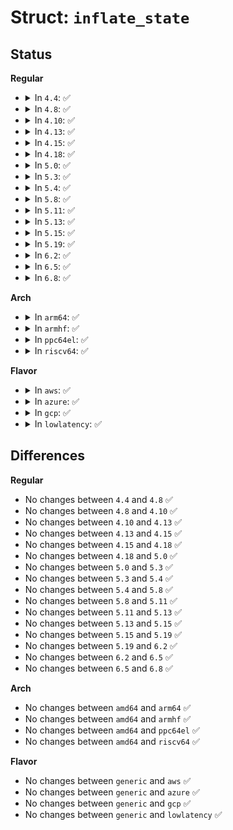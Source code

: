 # Struct: <code>inflate_state</code>

## Status
<b>Regular</b>
<ul>
<li>
<details>
<summary>In <code>4.4</code>: ✅</summary>

```c
struct inflate_state {
    inflate_mode mode;
    int last;
    int wrap;
    int havedict;
    int flags;
    unsigned int dmax;
    long unsigned int check;
    long unsigned int total;
    unsigned int wbits;
    unsigned int wsize;
    unsigned int whave;
    unsigned int write;
    unsigned char *window;
    long unsigned int hold;
    unsigned int bits;
    unsigned int length;
    unsigned int offset;
    unsigned int extra;
    const code *lencode;
    const code *distcode;
    unsigned int lenbits;
    unsigned int distbits;
    unsigned int ncode;
    unsigned int nlen;
    unsigned int ndist;
    unsigned int have;
    code *next;
    short unsigned int lens[320];
    short unsigned int work[288];
    code codes[2048];
};
```
</details>
</li>
<li>
<details>
<summary>In <code>4.8</code>: ✅</summary>

```c
struct inflate_state {
    inflate_mode mode;
    int last;
    int wrap;
    int havedict;
    int flags;
    unsigned int dmax;
    long unsigned int check;
    long unsigned int total;
    unsigned int wbits;
    unsigned int wsize;
    unsigned int whave;
    unsigned int write;
    unsigned char *window;
    long unsigned int hold;
    unsigned int bits;
    unsigned int length;
    unsigned int offset;
    unsigned int extra;
    const code *lencode;
    const code *distcode;
    unsigned int lenbits;
    unsigned int distbits;
    unsigned int ncode;
    unsigned int nlen;
    unsigned int ndist;
    unsigned int have;
    code *next;
    short unsigned int lens[320];
    short unsigned int work[288];
    code codes[2048];
};
```
</details>
</li>
<li>
<details>
<summary>In <code>4.10</code>: ✅</summary>

```c
struct inflate_state {
    inflate_mode mode;
    int last;
    int wrap;
    int havedict;
    int flags;
    unsigned int dmax;
    long unsigned int check;
    long unsigned int total;
    unsigned int wbits;
    unsigned int wsize;
    unsigned int whave;
    unsigned int write;
    unsigned char *window;
    long unsigned int hold;
    unsigned int bits;
    unsigned int length;
    unsigned int offset;
    unsigned int extra;
    const code *lencode;
    const code *distcode;
    unsigned int lenbits;
    unsigned int distbits;
    unsigned int ncode;
    unsigned int nlen;
    unsigned int ndist;
    unsigned int have;
    code *next;
    short unsigned int lens[320];
    short unsigned int work[288];
    code codes[2048];
};
```
</details>
</li>
<li>
<details>
<summary>In <code>4.13</code>: ✅</summary>

```c
struct inflate_state {
    inflate_mode mode;
    int last;
    int wrap;
    int havedict;
    int flags;
    unsigned int dmax;
    long unsigned int check;
    long unsigned int total;
    unsigned int wbits;
    unsigned int wsize;
    unsigned int whave;
    unsigned int write;
    unsigned char *window;
    long unsigned int hold;
    unsigned int bits;
    unsigned int length;
    unsigned int offset;
    unsigned int extra;
    const code *lencode;
    const code *distcode;
    unsigned int lenbits;
    unsigned int distbits;
    unsigned int ncode;
    unsigned int nlen;
    unsigned int ndist;
    unsigned int have;
    code *next;
    short unsigned int lens[320];
    short unsigned int work[288];
    code codes[2048];
};
```
</details>
</li>
<li>
<details>
<summary>In <code>4.15</code>: ✅</summary>

```c
struct inflate_state {
    inflate_mode mode;
    int last;
    int wrap;
    int havedict;
    int flags;
    unsigned int dmax;
    long unsigned int check;
    long unsigned int total;
    unsigned int wbits;
    unsigned int wsize;
    unsigned int whave;
    unsigned int write;
    unsigned char *window;
    long unsigned int hold;
    unsigned int bits;
    unsigned int length;
    unsigned int offset;
    unsigned int extra;
    const code *lencode;
    const code *distcode;
    unsigned int lenbits;
    unsigned int distbits;
    unsigned int ncode;
    unsigned int nlen;
    unsigned int ndist;
    unsigned int have;
    code *next;
    short unsigned int lens[320];
    short unsigned int work[288];
    code codes[2048];
};
```
</details>
</li>
<li>
<details>
<summary>In <code>4.18</code>: ✅</summary>

```c
struct inflate_state {
    inflate_mode mode;
    int last;
    int wrap;
    int havedict;
    int flags;
    unsigned int dmax;
    long unsigned int check;
    long unsigned int total;
    unsigned int wbits;
    unsigned int wsize;
    unsigned int whave;
    unsigned int write;
    unsigned char *window;
    long unsigned int hold;
    unsigned int bits;
    unsigned int length;
    unsigned int offset;
    unsigned int extra;
    const code *lencode;
    const code *distcode;
    unsigned int lenbits;
    unsigned int distbits;
    unsigned int ncode;
    unsigned int nlen;
    unsigned int ndist;
    unsigned int have;
    code *next;
    short unsigned int lens[320];
    short unsigned int work[288];
    code codes[2048];
};
```
</details>
</li>
<li>
<details>
<summary>In <code>5.0</code>: ✅</summary>

```c
struct inflate_state {
    inflate_mode mode;
    int last;
    int wrap;
    int havedict;
    int flags;
    unsigned int dmax;
    long unsigned int check;
    long unsigned int total;
    unsigned int wbits;
    unsigned int wsize;
    unsigned int whave;
    unsigned int write;
    unsigned char *window;
    long unsigned int hold;
    unsigned int bits;
    unsigned int length;
    unsigned int offset;
    unsigned int extra;
    const code *lencode;
    const code *distcode;
    unsigned int lenbits;
    unsigned int distbits;
    unsigned int ncode;
    unsigned int nlen;
    unsigned int ndist;
    unsigned int have;
    code *next;
    short unsigned int lens[320];
    short unsigned int work[288];
    code codes[2048];
};
```
</details>
</li>
<li>
<details>
<summary>In <code>5.3</code>: ✅</summary>

```c
struct inflate_state {
    inflate_mode mode;
    int last;
    int wrap;
    int havedict;
    int flags;
    unsigned int dmax;
    long unsigned int check;
    long unsigned int total;
    unsigned int wbits;
    unsigned int wsize;
    unsigned int whave;
    unsigned int write;
    unsigned char *window;
    long unsigned int hold;
    unsigned int bits;
    unsigned int length;
    unsigned int offset;
    unsigned int extra;
    const code *lencode;
    const code *distcode;
    unsigned int lenbits;
    unsigned int distbits;
    unsigned int ncode;
    unsigned int nlen;
    unsigned int ndist;
    unsigned int have;
    code *next;
    short unsigned int lens[320];
    short unsigned int work[288];
    code codes[2048];
};
```
</details>
</li>
<li>
<details>
<summary>In <code>5.4</code>: ✅</summary>

```c
struct inflate_state {
    inflate_mode mode;
    int last;
    int wrap;
    int havedict;
    int flags;
    unsigned int dmax;
    long unsigned int check;
    long unsigned int total;
    unsigned int wbits;
    unsigned int wsize;
    unsigned int whave;
    unsigned int write;
    unsigned char *window;
    long unsigned int hold;
    unsigned int bits;
    unsigned int length;
    unsigned int offset;
    unsigned int extra;
    const code *lencode;
    const code *distcode;
    unsigned int lenbits;
    unsigned int distbits;
    unsigned int ncode;
    unsigned int nlen;
    unsigned int ndist;
    unsigned int have;
    code *next;
    short unsigned int lens[320];
    short unsigned int work[288];
    code codes[2048];
};
```
</details>
</li>
<li>
<details>
<summary>In <code>5.8</code>: ✅</summary>

```c
struct inflate_state {
    inflate_mode mode;
    int last;
    int wrap;
    int havedict;
    int flags;
    unsigned int dmax;
    long unsigned int check;
    long unsigned int total;
    unsigned int wbits;
    unsigned int wsize;
    unsigned int whave;
    unsigned int write;
    unsigned char *window;
    long unsigned int hold;
    unsigned int bits;
    unsigned int length;
    unsigned int offset;
    unsigned int extra;
    const code *lencode;
    const code *distcode;
    unsigned int lenbits;
    unsigned int distbits;
    unsigned int ncode;
    unsigned int nlen;
    unsigned int ndist;
    unsigned int have;
    code *next;
    short unsigned int lens[320];
    short unsigned int work[288];
    code codes[2048];
};
```
</details>
</li>
<li>
<details>
<summary>In <code>5.11</code>: ✅</summary>

```c
struct inflate_state {
    inflate_mode mode;
    int last;
    int wrap;
    int havedict;
    int flags;
    unsigned int dmax;
    long unsigned int check;
    long unsigned int total;
    unsigned int wbits;
    unsigned int wsize;
    unsigned int whave;
    unsigned int write;
    unsigned char *window;
    long unsigned int hold;
    unsigned int bits;
    unsigned int length;
    unsigned int offset;
    unsigned int extra;
    const code *lencode;
    const code *distcode;
    unsigned int lenbits;
    unsigned int distbits;
    unsigned int ncode;
    unsigned int nlen;
    unsigned int ndist;
    unsigned int have;
    code *next;
    short unsigned int lens[320];
    short unsigned int work[288];
    code codes[2048];
};
```
</details>
</li>
<li>
<details>
<summary>In <code>5.13</code>: ✅</summary>

```c
struct inflate_state {
    inflate_mode mode;
    int last;
    int wrap;
    int havedict;
    int flags;
    unsigned int dmax;
    long unsigned int check;
    long unsigned int total;
    unsigned int wbits;
    unsigned int wsize;
    unsigned int whave;
    unsigned int write;
    unsigned char *window;
    long unsigned int hold;
    unsigned int bits;
    unsigned int length;
    unsigned int offset;
    unsigned int extra;
    const code *lencode;
    const code *distcode;
    unsigned int lenbits;
    unsigned int distbits;
    unsigned int ncode;
    unsigned int nlen;
    unsigned int ndist;
    unsigned int have;
    code *next;
    short unsigned int lens[320];
    short unsigned int work[288];
    code codes[2048];
};
```
</details>
</li>
<li>
<details>
<summary>In <code>5.15</code>: ✅</summary>

```c
struct inflate_state {
    inflate_mode mode;
    int last;
    int wrap;
    int havedict;
    int flags;
    unsigned int dmax;
    long unsigned int check;
    long unsigned int total;
    unsigned int wbits;
    unsigned int wsize;
    unsigned int whave;
    unsigned int write;
    unsigned char *window;
    long unsigned int hold;
    unsigned int bits;
    unsigned int length;
    unsigned int offset;
    unsigned int extra;
    const code *lencode;
    const code *distcode;
    unsigned int lenbits;
    unsigned int distbits;
    unsigned int ncode;
    unsigned int nlen;
    unsigned int ndist;
    unsigned int have;
    code *next;
    short unsigned int lens[320];
    short unsigned int work[288];
    code codes[2048];
};
```
</details>
</li>
<li>
<details>
<summary>In <code>5.19</code>: ✅</summary>

```c
struct inflate_state {
    inflate_mode mode;
    int last;
    int wrap;
    int havedict;
    int flags;
    unsigned int dmax;
    long unsigned int check;
    long unsigned int total;
    unsigned int wbits;
    unsigned int wsize;
    unsigned int whave;
    unsigned int write;
    unsigned char *window;
    long unsigned int hold;
    unsigned int bits;
    unsigned int length;
    unsigned int offset;
    unsigned int extra;
    const code *lencode;
    const code *distcode;
    unsigned int lenbits;
    unsigned int distbits;
    unsigned int ncode;
    unsigned int nlen;
    unsigned int ndist;
    unsigned int have;
    code *next;
    short unsigned int lens[320];
    short unsigned int work[288];
    code codes[2048];
};
```
</details>
</li>
<li>
<details>
<summary>In <code>6.2</code>: ✅</summary>

```c
struct inflate_state {
    inflate_mode mode;
    int last;
    int wrap;
    int havedict;
    int flags;
    unsigned int dmax;
    long unsigned int check;
    long unsigned int total;
    unsigned int wbits;
    unsigned int wsize;
    unsigned int whave;
    unsigned int write;
    unsigned char *window;
    long unsigned int hold;
    unsigned int bits;
    unsigned int length;
    unsigned int offset;
    unsigned int extra;
    const code *lencode;
    const code *distcode;
    unsigned int lenbits;
    unsigned int distbits;
    unsigned int ncode;
    unsigned int nlen;
    unsigned int ndist;
    unsigned int have;
    code *next;
    short unsigned int lens[320];
    short unsigned int work[288];
    code codes[2048];
};
```
</details>
</li>
<li>
<details>
<summary>In <code>6.5</code>: ✅</summary>

```c
struct inflate_state {
    inflate_mode mode;
    int last;
    int wrap;
    int havedict;
    int flags;
    unsigned int dmax;
    long unsigned int check;
    long unsigned int total;
    unsigned int wbits;
    unsigned int wsize;
    unsigned int whave;
    unsigned int write;
    unsigned char *window;
    long unsigned int hold;
    unsigned int bits;
    unsigned int length;
    unsigned int offset;
    unsigned int extra;
    const code *lencode;
    const code *distcode;
    unsigned int lenbits;
    unsigned int distbits;
    unsigned int ncode;
    unsigned int nlen;
    unsigned int ndist;
    unsigned int have;
    code *next;
    short unsigned int lens[320];
    short unsigned int work[288];
    code codes[2048];
};
```
</details>
</li>
<li>
<details>
<summary>In <code>6.8</code>: ✅</summary>

```c
struct inflate_state {
    inflate_mode mode;
    int last;
    int wrap;
    int havedict;
    int flags;
    unsigned int dmax;
    long unsigned int check;
    long unsigned int total;
    unsigned int wbits;
    unsigned int wsize;
    unsigned int whave;
    unsigned int write;
    unsigned char *window;
    long unsigned int hold;
    unsigned int bits;
    unsigned int length;
    unsigned int offset;
    unsigned int extra;
    const code *lencode;
    const code *distcode;
    unsigned int lenbits;
    unsigned int distbits;
    unsigned int ncode;
    unsigned int nlen;
    unsigned int ndist;
    unsigned int have;
    code *next;
    short unsigned int lens[320];
    short unsigned int work[288];
    code codes[2048];
};
```
</details>
</li>
</ul>
<b>Arch</b>
<ul>
<li>
<details>
<summary>In <code>arm64</code>: ✅</summary>

```c
struct inflate_state {
    inflate_mode mode;
    int last;
    int wrap;
    int havedict;
    int flags;
    unsigned int dmax;
    long unsigned int check;
    long unsigned int total;
    unsigned int wbits;
    unsigned int wsize;
    unsigned int whave;
    unsigned int write;
    unsigned char *window;
    long unsigned int hold;
    unsigned int bits;
    unsigned int length;
    unsigned int offset;
    unsigned int extra;
    const code *lencode;
    const code *distcode;
    unsigned int lenbits;
    unsigned int distbits;
    unsigned int ncode;
    unsigned int nlen;
    unsigned int ndist;
    unsigned int have;
    code *next;
    short unsigned int lens[320];
    short unsigned int work[288];
    code codes[2048];
};
```
</details>
</li>
<li>
<details>
<summary>In <code>armhf</code>: ✅</summary>

```c
struct inflate_state {
    inflate_mode mode;
    int last;
    int wrap;
    int havedict;
    int flags;
    unsigned int dmax;
    long unsigned int check;
    long unsigned int total;
    unsigned int wbits;
    unsigned int wsize;
    unsigned int whave;
    unsigned int write;
    unsigned char *window;
    long unsigned int hold;
    unsigned int bits;
    unsigned int length;
    unsigned int offset;
    unsigned int extra;
    const code *lencode;
    const code *distcode;
    unsigned int lenbits;
    unsigned int distbits;
    unsigned int ncode;
    unsigned int nlen;
    unsigned int ndist;
    unsigned int have;
    code *next;
    short unsigned int lens[320];
    short unsigned int work[288];
    code codes[2048];
};
```
</details>
</li>
<li>
<details>
<summary>In <code>ppc64el</code>: ✅</summary>

```c
struct inflate_state {
    inflate_mode mode;
    int last;
    int wrap;
    int havedict;
    int flags;
    unsigned int dmax;
    long unsigned int check;
    long unsigned int total;
    unsigned int wbits;
    unsigned int wsize;
    unsigned int whave;
    unsigned int write;
    unsigned char *window;
    long unsigned int hold;
    unsigned int bits;
    unsigned int length;
    unsigned int offset;
    unsigned int extra;
    const code *lencode;
    const code *distcode;
    unsigned int lenbits;
    unsigned int distbits;
    unsigned int ncode;
    unsigned int nlen;
    unsigned int ndist;
    unsigned int have;
    code *next;
    short unsigned int lens[320];
    short unsigned int work[288];
    code codes[2048];
};
```
</details>
</li>
<li>
<details>
<summary>In <code>riscv64</code>: ✅</summary>

```c
struct inflate_state {
    inflate_mode mode;
    int last;
    int wrap;
    int havedict;
    int flags;
    unsigned int dmax;
    long unsigned int check;
    long unsigned int total;
    unsigned int wbits;
    unsigned int wsize;
    unsigned int whave;
    unsigned int write;
    unsigned char *window;
    long unsigned int hold;
    unsigned int bits;
    unsigned int length;
    unsigned int offset;
    unsigned int extra;
    const code *lencode;
    const code *distcode;
    unsigned int lenbits;
    unsigned int distbits;
    unsigned int ncode;
    unsigned int nlen;
    unsigned int ndist;
    unsigned int have;
    code *next;
    short unsigned int lens[320];
    short unsigned int work[288];
    code codes[2048];
};
```
</details>
</li>
</ul>
<b>Flavor</b>
<ul>
<li>
<details>
<summary>In <code>aws</code>: ✅</summary>

```c
struct inflate_state {
    inflate_mode mode;
    int last;
    int wrap;
    int havedict;
    int flags;
    unsigned int dmax;
    long unsigned int check;
    long unsigned int total;
    unsigned int wbits;
    unsigned int wsize;
    unsigned int whave;
    unsigned int write;
    unsigned char *window;
    long unsigned int hold;
    unsigned int bits;
    unsigned int length;
    unsigned int offset;
    unsigned int extra;
    const code *lencode;
    const code *distcode;
    unsigned int lenbits;
    unsigned int distbits;
    unsigned int ncode;
    unsigned int nlen;
    unsigned int ndist;
    unsigned int have;
    code *next;
    short unsigned int lens[320];
    short unsigned int work[288];
    code codes[2048];
};
```
</details>
</li>
<li>
<details>
<summary>In <code>azure</code>: ✅</summary>

```c
struct inflate_state {
    inflate_mode mode;
    int last;
    int wrap;
    int havedict;
    int flags;
    unsigned int dmax;
    long unsigned int check;
    long unsigned int total;
    unsigned int wbits;
    unsigned int wsize;
    unsigned int whave;
    unsigned int write;
    unsigned char *window;
    long unsigned int hold;
    unsigned int bits;
    unsigned int length;
    unsigned int offset;
    unsigned int extra;
    const code *lencode;
    const code *distcode;
    unsigned int lenbits;
    unsigned int distbits;
    unsigned int ncode;
    unsigned int nlen;
    unsigned int ndist;
    unsigned int have;
    code *next;
    short unsigned int lens[320];
    short unsigned int work[288];
    code codes[2048];
};
```
</details>
</li>
<li>
<details>
<summary>In <code>gcp</code>: ✅</summary>

```c
struct inflate_state {
    inflate_mode mode;
    int last;
    int wrap;
    int havedict;
    int flags;
    unsigned int dmax;
    long unsigned int check;
    long unsigned int total;
    unsigned int wbits;
    unsigned int wsize;
    unsigned int whave;
    unsigned int write;
    unsigned char *window;
    long unsigned int hold;
    unsigned int bits;
    unsigned int length;
    unsigned int offset;
    unsigned int extra;
    const code *lencode;
    const code *distcode;
    unsigned int lenbits;
    unsigned int distbits;
    unsigned int ncode;
    unsigned int nlen;
    unsigned int ndist;
    unsigned int have;
    code *next;
    short unsigned int lens[320];
    short unsigned int work[288];
    code codes[2048];
};
```
</details>
</li>
<li>
<details>
<summary>In <code>lowlatency</code>: ✅</summary>

```c
struct inflate_state {
    inflate_mode mode;
    int last;
    int wrap;
    int havedict;
    int flags;
    unsigned int dmax;
    long unsigned int check;
    long unsigned int total;
    unsigned int wbits;
    unsigned int wsize;
    unsigned int whave;
    unsigned int write;
    unsigned char *window;
    long unsigned int hold;
    unsigned int bits;
    unsigned int length;
    unsigned int offset;
    unsigned int extra;
    const code *lencode;
    const code *distcode;
    unsigned int lenbits;
    unsigned int distbits;
    unsigned int ncode;
    unsigned int nlen;
    unsigned int ndist;
    unsigned int have;
    code *next;
    short unsigned int lens[320];
    short unsigned int work[288];
    code codes[2048];
};
```
</details>
</li>
</ul>

## Differences
<b>Regular</b>
<ul>
<li>
No changes between <code>4.4</code> and <code>4.8</code> ✅
</li>
<li>
No changes between <code>4.8</code> and <code>4.10</code> ✅
</li>
<li>
No changes between <code>4.10</code> and <code>4.13</code> ✅
</li>
<li>
No changes between <code>4.13</code> and <code>4.15</code> ✅
</li>
<li>
No changes between <code>4.15</code> and <code>4.18</code> ✅
</li>
<li>
No changes between <code>4.18</code> and <code>5.0</code> ✅
</li>
<li>
No changes between <code>5.0</code> and <code>5.3</code> ✅
</li>
<li>
No changes between <code>5.3</code> and <code>5.4</code> ✅
</li>
<li>
No changes between <code>5.4</code> and <code>5.8</code> ✅
</li>
<li>
No changes between <code>5.8</code> and <code>5.11</code> ✅
</li>
<li>
No changes between <code>5.11</code> and <code>5.13</code> ✅
</li>
<li>
No changes between <code>5.13</code> and <code>5.15</code> ✅
</li>
<li>
No changes between <code>5.15</code> and <code>5.19</code> ✅
</li>
<li>
No changes between <code>5.19</code> and <code>6.2</code> ✅
</li>
<li>
No changes between <code>6.2</code> and <code>6.5</code> ✅
</li>
<li>
No changes between <code>6.5</code> and <code>6.8</code> ✅
</li>
</ul>
<b>Arch</b>
<ul>
<li>
No changes between <code>amd64</code> and <code>arm64</code> ✅
</li>
<li>
No changes between <code>amd64</code> and <code>armhf</code> ✅
</li>
<li>
No changes between <code>amd64</code> and <code>ppc64el</code> ✅
</li>
<li>
No changes between <code>amd64</code> and <code>riscv64</code> ✅
</li>
</ul>
<b>Flavor</b>
<ul>
<li>
No changes between <code>generic</code> and <code>aws</code> ✅
</li>
<li>
No changes between <code>generic</code> and <code>azure</code> ✅
</li>
<li>
No changes between <code>generic</code> and <code>gcp</code> ✅
</li>
<li>
No changes between <code>generic</code> and <code>lowlatency</code> ✅
</li>
</ul>
